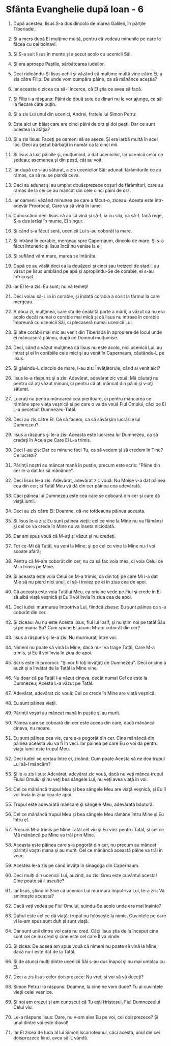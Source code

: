 # Sf&#226;nta Evanghelie dup&#259; Ioan - 6

1. După acestea, Iisus S-a dus dincolo de marea Galileii, în părţile Tiberiadei. 

2. Şi a mers după El mulţime multă, pentru că vedeau minunile pe care le făcea cu cei bolnavi. 

3. Şi S-a suit Iisus în munte şi a şezut acolo cu ucenicii Săi. 

4. Şi era aproape Paştile, sărbătoarea iudeilor. 

5. Deci ridicându-Şi Iisus ochii şi văzând că mulţime multă vine către El, a zis către Filip: De unde vom cumpăra pâine, ca să mănânce aceştia? 

6. Iar aceasta o zicea ca să-l încerce, că El ştia ce avea să facă. 

7. Şi Filip i-a răspuns: Pâini de două sute de dinari nu le vor ajunge, ca să ia fiecare câte puţin. 

8. Şi a zis Lui unul din ucenici, Andrei, fratele lui Simon Petru: 

9. Este aici un băiat care are cinci pâini de orz şi doi peşti. Dar ce sunt acestea la atâţia? 

10. Şi a zis Iisus: Faceţi pe oameni să se aşeze. Şi era iarbă multă în acel loc. Deci au şezut bărbaţii în număr ca la cinci mii. 

11. Şi Iisus a luat pâinile şi, mulţumind, a dat ucenicilor, iar ucenicii celor ce şedeau; asemenea şi din peşti, cât au voit. 

12. Iar după ce s-au săturat, a zis ucenicilor Săi: adunaţi fărâmiturile ce au rămas, ca să nu se piardă ceva. 

13. Deci au adunat şi au umplut douăsprezece coşuri de fărâmituri, care au rămas de la cei ce au mâncat din cele cinci pâini de orz. 

14. Iar oamenii văzând minunea pe care a făcut-o, ziceau: Acesta este într-adevăr Proorocul, Care va să vină în lume. 

15. Cunoscând deci Iisus că au să vină şi să-L ia cu sila, ca să-L facă rege, S-a dus iarăşi în munte, El singur. 

16. Şi când s-a făcut seră, ucenicii Lui s-au coborât la mare. 

17. Şi intrând în corabie, mergeau spre Capernaum, dincolo de mare. Şi s-a făcut întuneric şi Iisus încă nu venise la ei, 

18. Şi suflând vânt mare, marea se întărâta. 

19. După ce au vâslit deci ca la douăzeci şi cinci sau treizeci de stadii, au văzut pe Iisus umblând pe apă şi apropiindu-Se de corabie, ei s-au înfricoşat. 

20. Iar El le-a zis: Eu sunt; nu vă temeţi! 

21. Deci voiau să-L ia în corabie, şi îndată corabia a sosit la ţărmul la care mergeau. 

22. A doua zi, mulţimea, care sta de cealaltă parte a mării, a văzut că nu era acolo decât numai o corabie mai mică şi că Iisus nu intrase în corabie împreună cu ucenicii Săi, ci plecaseră numai ucenicii Lui. 

23. Şi alte corăbii mai mic au venit din Tiberiada în apropiere de locul unde ei mâncaseră pâinea, după ce Domnul mulţumise. 

24. Deci, când a văzut mulţimea că Iisus nu este acolo, nici ucenicii Lui, au intrat şi ei în corăbiile cele mici şi au venit în Capernaum, căutându-L pe Iisus. 

25. Şi găsindu-L dincolo de mare, I-au zis: Învăţătorule, când ai venit aici? 

26. Iisus le-a răspuns şi a zis: Adevărat, adevărat zic vouă: Mă căutaţi nu pentru că aţi văzut minuni, ci pentru că aţi mâncat din pâini şi v-aţi săturat. 

27. Lucraţi nu pentru mâncarea cea pieritoare, ci pentru mâncarea ce rămâne spre viaţa veşnică şi pe care o va da vouă Fiul Omului, căci pe El L-a pecetluit Dumnezeu-Tatăl. 

28. Deci au zis către El: Ce să facem, ca să săvârşim lucrările lui Dumnezeu? 

29. Iisus a răspuns şi le-a zis: Aceasta este lucrarea lui Dumnezeu, ca să credeţi în Acela pe Care El L-a trimis. 

30. Deci I-au zis: Dar ce minune faci Tu, ca să vedem şi să credem în Tine? Ce lucrezi? 

31. Părinţii noştri au mâncat mană în pustie, precum este scris: "Pâine din cer le-a dat lor să mănânce". 

32. Deci Iisus le-a zis: Adevărat, adevărat zic vouă: Nu Moise v-a dat pâinea cea din cer; ci Tatăl Meu vă dă din cer pâinea cea adevărată. 

33. Căci pâinea lui Dumnezeu este cea care se coboară din cer şi care dă viaţă lumii. 

34. Deci au zis către El: Doamne, dă-ne totdeauna pâinea aceasta. 

35. Şi Iisus le-a zis: Eu sunt pâinea vieţii; cel ce vine la Mine nu va flămânzi şi cel ce va crede în Mine nu va înseta niciodată. 

36. Dar am spus vouă că M-aţi şi văzut şi nu credeţi. 

37. Tot ce-Mi dă Tatăl, va veni la Mine; şi pe cel ce vine la Mine nu-l voi scoate afară; 

38. Pentru că M-am coborât din cer, nu ca să fac voia mea, ci voia Celui ce M-a trimis pe Mine. 

39. Şi aceasta este voia Celui ce M-a trimis, ca din toţi pe care Mi i-a dat Mie să nu pierd nici unul, ci să-i înviez pe ei în ziua cea de apoi. 

40. Că aceasta este voia Tatălui Meu, ca oricine vede pe Fiul şi crede în El să aibă viaţă veşnică şi Eu îl voi învia în ziua cea de apoi. 

41. Deci iudeii murmurau împotriva Lui, fiindcă zisese: Eu sunt pâinea ce s-a coborât din cer. 

42. Şi ziceau: Au nu este Acesta Iisus, fiul lui Iosif, şi nu ştim noi pe tatăl Său şi pe mama Sa? Cum spune El acum: M-am coborât din cer? 

43. Iisus a răspuns şi le-a zis: Nu murmuraţi între voi. 

44. Nimeni nu poate să vină la Mine, dacă nu-l va trage Tatăl, Care M-a trimis, şi Eu îl voi învia în ziua de apoi. 

45. Scris este în prooroci: "Şi vor fi toţi învăţaţi de Dumnezeu". Deci oricine a auzit şi a învăţat de la Tatăl la Mine vine. 

46. Nu doar că pe Tatăl l-a văzut cineva, decât numai Cel ce este la Dumnezeu; Acesta L-a văzut pe Tatăl. 

47. Adevărat, adevărat zic vouă: Cel ce crede în Mine are viaţă veşnică. 

48. Eu sunt pâinea vieţii. 

49. Părinţii voştri au mâncat mană în pustie şi au murit. 

50. Pâinea care se coboară din cer este aceea din care, dacă mănâncă cineva, nu moare. 

51. Eu sunt pâinea cea vie, care s-a pogorât din cer. Cine mănâncă din pâinea aceasta viu va fi în veci. Iar pâinea pe care Eu o voi da pentru viaţa lumii este trupul Meu. 

52. Deci iudeii se certau între ei, zicând: Cum poate Acesta să ne dea trupul Lui să-l mâncăm? 

53. Şi le-a zis Iisus: Adevărat, adevărat zic vouă, dacă nu veţi mânca trupul Fiului Omului şi nu veţi bea sângele Lui, nu veţi avea viaţă în voi. 

54. Cel ce mănâncă trupul Meu şi bea sângele Meu are viaţă veşnică, şi Eu îl voi învia în ziua cea de apoi. 

55. Trupul este adevărată mâncare şi sângele Meu, adevărată băutură. 

56. Cel ce mănâncă trupul Meu şi bea sângele Meu rămâne întru Mine şi Eu întru el. 

57. Precum M-a trimis pe Mine Tatăl cel viu şi Eu viez pentru Tatăl, şi cel ce Mă mănâncă pe Mine va trăi prin Mine. 

58. Aceasta este pâinea care s-a pogorât din cer, nu precum au mâncat părinţii voştri mana şi au murit. Cel ce mănâncă această pâine va trăi în veac. 

59. Acestea le-a zis pe când învăţa în sinagoga din Capernaum. 

60. Deci mulţi din ucenicii Lui, auzind, au zis: Greu este cuvântul acesta! Cine poate să-l asculte? 

61. Iar Iisus, ştiind în Sine că ucenicii Lui murmură împotriva Lui, le-a zis: Vă sminteşte aceasta? 

62. Dacă veţi vedea pe Fiul Omului, suindu-Se acolo unde era mai înainte? 

63. Duhul este cel ce dă viaţă; trupul nu foloseşte la nimic. Cuvintele pe care vi le-am spus sunt duh şi sunt viaţă. 

64. Dar sunt unii dintre voi care nu cred. Căci Iisus ştia de la început cine sunt cei ce nu cred şi cine este cel care Îl va vinde. 

65. Şi zicea: De aceea am spus vouă că nimeni nu poate să vină la Mine, dacă nu-i este dat de la Tatăl. 

66. Şi de atunci mulţi dintre ucenicii Săi s-au dus înapoi şi nu mai umblau cu El. 

67. Deci a zis Iisus celor doisprezece: Nu vreţi şi voi să vă duceţi? 

68. Simon Petru I-a răspuns: Doamne, la cine ne vom duce? Tu ai cuvintele vieţii celei veşnice. 

69. Şi noi am crezut şi am cunoscut că Tu eşti Hristosul, Fiul Dumnezeului Celui viu. 

70. Le-a răspuns Iisus: Oare, nu v-am ales Eu pe voi, cei doisprezece? Şi unul dintre voi este diavol! 

71. Iar El zicea de Iuda al lui Simon Iscarioteanul, căci acesta, unul din cei doisprezece fiind, avea să-L vândă. 

